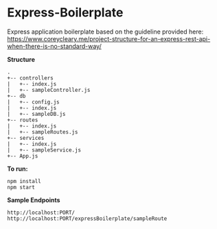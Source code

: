 # **Express-Boilerplate**

Express application boilerplate based on the guideline provided here:
https://www.coreycleary.me/project-structure-for-an-express-rest-api-when-there-is-no-standard-way/

**Structure**
```
.
+-- controllers
|   +-- index.js
|   +-- sampleController.js
+-- db
|   +-- config.js
|   +-- index.js
|   +-- sampleDB.js
+-- routes
|   +-- index.js
|   +-- sampleRoutes.js
+-- services
|   +-- index.js
|   +-- sampleService.js
+-- App.js
```

**To run:**
```
npm install
npm start
```
**Sample Endpoints**
```
http://localhost:PORT/
http://localhost:PORT/expressBoilerplate/sampleRoute
```
